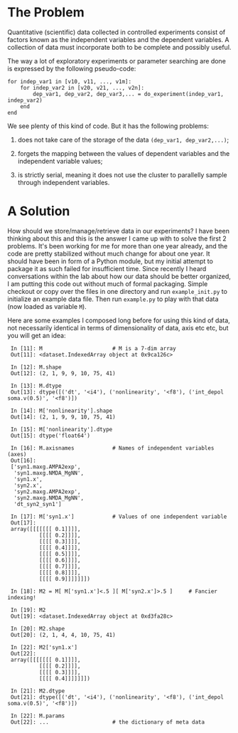 The Problem
============

Quantitative (scientific) data collected in controlled experiments consist of
factors known as the independent variables and the dependent variables. A
collection of data must incorporate both to be complete and possibly useful.

The way a lot of exploratory experiments or parameter searching are done is
expressed by the following pseudo-code:

    for indep_var1 in [v10, v11, ..., v1m]:
        for indep_var2 in [v20, v21, ..., v2n]:
            dep_var1, dep_var2, dep_var3,... = do_experiment(indep_var1, indep_var2)
        end
    end

We see plenty of this kind of code. But it has the following problems:

1. does not take care of the storage of the data `(dep_var1, dep_var2,...)`;

2. forgets the mapping between the values of dependent variables and the
independent variable values;

3. is strictly serial, meaning it does not use the cluster to parallelly
sample through independent variables.


A Solution
=============

How should we store/manage/retrieve data in our experiments? I have been
thinking about this and this is the answer I came up with to solve the first 2
problems. It's been working for me for more than one year already, and the code
are pretty stabilized without much change for about one year. It should have
been in form of a Python module, but my initial attempt to package it as such
failed for insufficient time. Since recently I heard conversations within the
lab about how our data should be better organized, I am putting this code out
without much of formal packaging. Simple checkout or copy over the files in one
directory and run `example_init.py` to initialize an example data file. Then run
`example.py` to play with that data (now loaded as variable `M`).

Here are some examples I composed long before for using this kind of data, not
necessarily identical in terms of dimensionality of data, axis etc etc, but you
will get an idea:


     In [11]: M                      # M is a 7-dim array
     Out[11]: <dataset.IndexedArray object at 0x9ca126c>

     In [12]: M.shape
     Out[12]: (2, 1, 9, 9, 10, 75, 41)

     In [13]: M.dtype
     Out[13]: dtype([('dt', '<i4'), ('nonlinearity', '<f8'), ('int_depol soma.v(0.5)', '<f8')])

     In [14]: M['nonlinearity'].shape
     Out[14]: (2, 1, 9, 9, 10, 75, 41)

     In [15]: M['nonlinearity'].dtype
     Out[15]: dtype('float64')

     In [16]: M.axisnames            # Names of independent variables (axes)
     Out[16]:
     ['syn1.maxg.AMPA2exp',
      'syn1.maxg.NMDA_MgNN',
      'syn1.x',
      'syn2.x',
      'syn2.maxg.AMPA2exp',
      'syn2.maxg.NMDA_MgNN',
      'dt_syn2_syn1']

     In [17]: M['syn1.x']            # Values of one independent variable
     Out[17]:
     array([[[[[[[ 0.1]]]],
              [[[[ 0.2]]]],
              [[[[ 0.3]]]],
              [[[[ 0.4]]]],
              [[[[ 0.5]]]],
              [[[[ 0.6]]]],
              [[[[ 0.7]]]],
              [[[[ 0.8]]]],
              [[[[ 0.9]]]]]]])

     In [18]: M2 = M[ M['syn1.x']<.5 ][ M['syn2.x']>.5 ]     # Fancier indexing!

     In [19]: M2
     Out[19]: <dataset.IndexedArray object at 0xd3fa28c>

     In [20]: M2.shape
     Out[20]: (2, 1, 4, 4, 10, 75, 41)

     In [22]: M2['syn1.x']
     Out[22]:
     array([[[[[[[ 0.1]]]],
              [[[[ 0.2]]]],
              [[[[ 0.3]]]],
              [[[[ 0.4]]]]]]])

     In [21]: M2.dtype
     Out[21]: dtype([('dt', '<i4'), ('nonlinearity', '<f8'), ('int_depol soma.v(0.5)', '<f8')])

     In [22]: M.params
     Out[22]: ...                    # the dictionary of meta data
